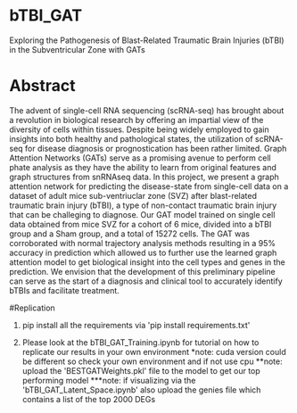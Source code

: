 # bTBI_GAT
Exploring the Pathogenesis of Blast-Related Traumatic Brain Injuries (bTBI) in the Subventricular Zone with GATs

# Abstract
The advent of single-cell RNA sequencing (scRNA-seq) has brought about a revolution in biological research by offering an impartial view of the diversity of cells within tissues. Despite being widely employed to gain insights into both healthy and pathological states, the utilization of scRNA-seq for disease diagnosis or prognostication has been rather limited. Graph Attention Networks (GATs) serve as a promising avenue to perform cell phate analysis as they have the ability to learn from original features and graph structures from snRNAseq data. In this project, we present a graph attention network for predicting the disease-state from single-cell data on a dataset of adult mice sub-ventriuclar zone (SVZ) after blast-related traumatic brain injury (bTBI), a type of non-contact traumatic brain injury that can be challeging to diagnose. Our GAT model trained on single cell data obtained from mice SVZ for a cohort of 6 mice, divided into a bTBI group and a Sham group, and a total of 15272 cells. The GAT was corroborated with normal trajectory analysis methods resulting in a 95% accuracy in prediction which allowed us to further use the learned graph attention model to get biological insight into the cell types and genes in the prediction. We envision that the development of this preliminary pipeline can serve as the start of a diagnosis and clinical tool to accurately identify bTBIs and facilitate treatment. 

#Replication

1. pip install all the requirements via 'pip install requirements.txt'

2. Please look at the bTBI_GAT_Training.ipynb for tutorial on how to replicate our results in your own environment 
  *note: cuda version could be different so check your own environment and if not use cpu
  **note: upload the 'BESTGATWeights.pkl' file to the model to get our top performing model
  ***note: if visualizing via the 'bTBI_GAT_Latent_Space.ipynb' also upload the genies file which contains a list of the top 2000 DEGs

